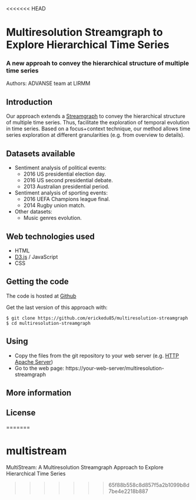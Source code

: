 <<<<<<< HEAD
# Multiresolution Streamgraph to Explore Hierarchical Time Series
### A new approah to convey the hierarchical structure of multiple time series
Authors: ADVANSE team at LIRMM

## Introduction

Our approach extends a [Streamgraph](http://leebyron.com/streamgraph/ "Streamgraph") to convey the hierarchical structure of multiple time series. 
Thus, facilitate the exploration of temporal evolution in time series.
Based on a focus+context technique, our method allows time series exploration at different granularities (e.g. from overview to details). 


## Datasets available
* Sentiment analysis of political events:
	- 2016 US presidential election day.
	- 2016 US second presidential debate.
	- 2013 Australian presidential period.
* Sentiment analysis of sporting events:
	- 2016 UEFA Champions league final.
	- 2014 Rugby union match.
* Other datasets:
	- Music genres evolution.


## Web technologies used
* HTML
* [D3.js](https://d3js.org/ "D3.js") / JavaScript
* CSS

## Getting the code
The code is hosted at [Github](https://github.com/erickedu85/multiresolution-streamgraph "Github")

Get the last version of this approach with:

	$ git clone https://github.com/erickedu85/multiresolution-streamgraph
	$ cd multiresolution-streamgraph
	

## Using
* Copy the files from the git repository to your web server (e.g. [HTTP Apache Server](https://httpd.apache.org/ "HTTP Apache Server"))
* Go to the web page: https://your-web-server/multiresolution-streamgraph 


## More information


## License
=======
# multistream
MultiStream: A Multiresolution Streamgraph Approach to Explore Hierarchical Time Series
>>>>>>> 65f88b558c8d857f5a2b1099b8d7be4e2218b887
